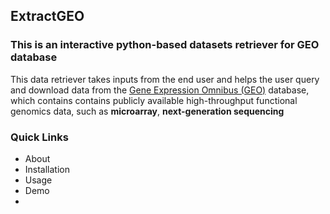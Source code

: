 ## ExtractGEO
### This is an interactive python-based datasets retriever for GEO database

This data retriever takes inputs from the end user and helps the user query and download data from the [Gene Expression Omnibus (GEO)](https://www.ncbi.nlm.nih.gov/geo/) database, which contains contains publicly available high-throughput functional genomics data, such as **microarray**, **next-generation sequencing**

### Quick Links
- About
- Installation
- Usage
- Demo
- 
